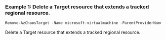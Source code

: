 ### Example 1: Delete a Target resource that extends a tracked regional resource.
```powershell
Remove-AzChaosTarget -Name microsoft-virtualmachine -ParentProviderNamespace Microsoft.Compute -ParentResourceName exampleVM -ParentResourceType virtualMachines -ResourceGroupName azps_test_group_chaos
```

Delete a Target resource that extends a tracked regional resource.